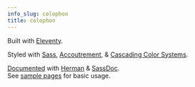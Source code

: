 ```yaml
---
info_slug: colophon
title: colophon
---
```


Built with
[Eleventy](https://11ty.io/).

Styled with
[Sass](https://sass-lang.com/),
[Accoutrement](/accoutrement/), &
[Cascading Color Systems](/cascading-colors/).

[Documented](/styleguide/) with
[Herman](/herman/) & [SassDoc](https://sassdoc.com/).\
See [sample pages](/sample/)
for basic usage.
